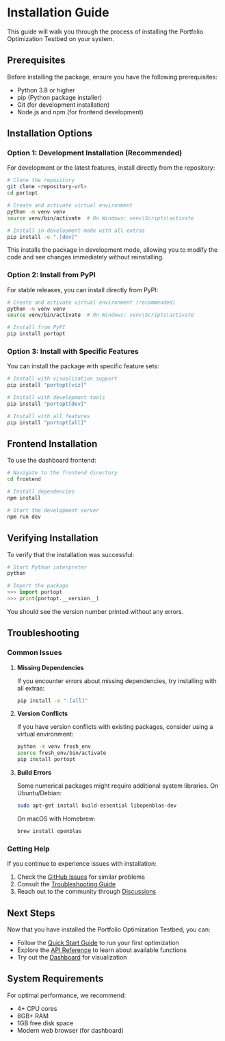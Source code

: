 # Installation Guide

This guide will walk you through the process of installing the Portfolio Optimization Testbed on your system.

## Prerequisites

Before installing the package, ensure you have the following prerequisites:

- Python 3.8 or higher
- pip (Python package installer)
- Git (for development installation)
- Node.js and npm (for frontend development)

## Installation Options

### Option 1: Development Installation (Recommended)

For development or the latest features, install directly from the repository:

```bash
# Clone the repository
git clone <repository-url>
cd portopt

# Create and activate virtual environment
python -m venv venv
source venv/bin/activate  # On Windows: venv\Scripts\activate

# Install in development mode with all extras
pip install -e ".[dev]"
```

This installs the package in development mode, allowing you to modify the code and see changes immediately without reinstalling.

### Option 2: Install from PyPI

For stable releases, you can install directly from PyPI:

```bash
# Create and activate virtual environment (recommended)
python -m venv venv
source venv/bin/activate  # On Windows: venv\Scripts\activate

# Install from PyPI
pip install portopt
```

### Option 3: Install with Specific Features

You can install the package with specific feature sets:

```bash
# Install with visualization support
pip install "portopt[viz]"

# Install with development tools
pip install "portopt[dev]"

# Install with all features
pip install "portopt[all]"
```

## Frontend Installation

To use the dashboard frontend:

```bash
# Navigate to the frontend directory
cd frontend

# Install dependencies
npm install

# Start the development server
npm run dev
```

## Verifying Installation

To verify that the installation was successful:

```python
# Start Python interpreter
python

# Import the package
>>> import portopt
>>> print(portopt.__version__)
```

You should see the version number printed without any errors.

## Troubleshooting

### Common Issues

1. **Missing Dependencies**
   
   If you encounter errors about missing dependencies, try installing with all extras:
   ```bash
   pip install -e ".[all]"
   ```

2. **Version Conflicts**
   
   If you have version conflicts with existing packages, consider using a virtual environment:
   ```bash
   python -m venv fresh_env
   source fresh_env/bin/activate
   pip install portopt
   ```

3. **Build Errors**
   
   Some numerical packages might require additional system libraries. On Ubuntu/Debian:
   ```bash
   sudo apt-get install build-essential libopenblas-dev
   ```
   
   On macOS with Homebrew:
   ```bash
   brew install openblas
   ```

### Getting Help

If you continue to experience issues with installation:

1. Check the [GitHub Issues](https://github.com/example/portopt/issues) for similar problems
2. Consult the [Troubleshooting Guide](../developer-guides/troubleshooting.md)
3. Reach out to the community through [Discussions](https://github.com/example/portopt/discussions)

## Next Steps

Now that you have installed the Portfolio Optimization Testbed, you can:

- Follow the [Quick Start Guide](./quick-start.md) to run your first optimization
- Explore the [API Reference](../reference/api-reference.md) to learn about available functions
- Try out the [Dashboard](../user-guides/dashboard-guide.md) for visualization

## System Requirements

For optimal performance, we recommend:

- 4+ CPU cores
- 8GB+ RAM
- 1GB free disk space
- Modern web browser (for dashboard)

